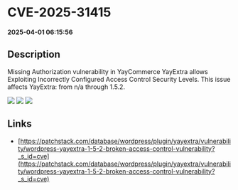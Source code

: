 # CVE-2025-31415

**2025-04-01 06:15:56**

## Description
Missing Authorization vulnerability in YayCommerce YayExtra allows Exploiting Incorrectly Configured Access Control Security Levels. This issue affects YayExtra: from n/a through 1.5.2.

![](https://img.shields.io/static/v1?label=Score&message=7.6&color=red)
![](https://img.shields.io/static/v1?label=Severity&message=HIGH&color=red)
![](https://img.shields.io/static/v1?label=CWE&message=Auth&color=green)

## Links
- [https://patchstack.com/database/wordpress/plugin/yayextra/vulnerability/wordpress-yayextra-1-5-2-broken-access-control-vulnerability?_s_id=cve](https://patchstack.com/database/wordpress/plugin/yayextra/vulnerability/wordpress-yayextra-1-5-2-broken-access-control-vulnerability?_s_id=cve)
